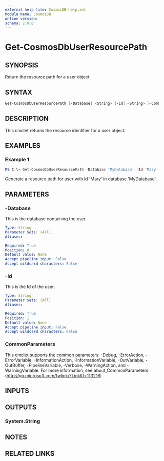 ```yaml
---
external help file: CosmosDB-help.xml
Module Name: CosmosDB
online version:
schema: 2.0.0
---
```


# Get-CosmosDbUserResourcePath

## SYNOPSIS

Return the resource path for a user object.

## SYNTAX

```powershell
Get-CosmosDbUserResourcePath [-Database] <String> [-Id] <String> [<CommonParameters>]
```

## DESCRIPTION

This cmdlet returns the resource identifier for a user
object.

## EXAMPLES

### Example 1

```powershell
PS C:\> Get-CosmosDbUserResourcePath -Database 'MyDatabase' -Id 'Mary'
```

Generate a resource path for user with Id 'Mary' in database 'MyDatabase'.

## PARAMETERS

### -Database

This is the database containing the user.

```yaml
Type: String
Parameter Sets: (All)
Aliases:

Required: True
Position: 0
Default value: None
Accept pipeline input: False
Accept wildcard characters: False
```

### -Id

This is the Id of the user.

```yaml
Type: String
Parameter Sets: (All)
Aliases:

Required: True
Position: 1
Default value: None
Accept pipeline input: False
Accept wildcard characters: False
```

### CommonParameters

This cmdlet supports the common parameters: -Debug, -ErrorAction, -ErrorVariable, -InformationAction, -InformationVariable, -OutVariable, -OutBuffer, -PipelineVariable, -Verbose, -WarningAction, and -WarningVariable. For more information, see about_CommonParameters (http://go.microsoft.com/fwlink/?LinkID=113216).

## INPUTS

## OUTPUTS

### System.String

## NOTES

## RELATED LINKS
